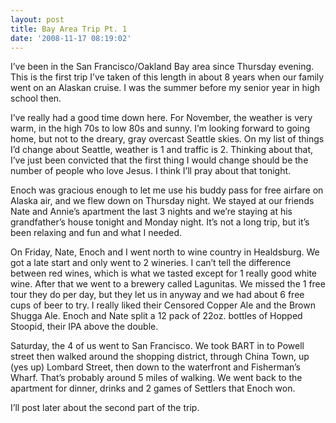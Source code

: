 ```yaml
---
layout: post
title: Bay Area Trip Pt. 1
date: '2008-11-17 08:19:02'
---
```


I’ve been in the San Francisco/Oakland Bay area since Thursday evening.
This is the first trip I’ve taken of this length in about 8 years when
our family went on an Alaskan cruise. I was the summer before my senior
year in high school then.

I’ve really had a good time down here. For November, the weather is very
warm, in the high 70s to low 80s and sunny. I’m looking forward to going
home, but not to the dreary, gray overcast Seattle skies. On my list of
things I’d change about Seattle, weather is 1 and traffic is 2. Thinking
about that, I’ve just been convicted that the first thing I would change
should be the number of people who love Jesus. I think I’ll pray about
that tonight.

Enoch was gracious enough to let me use his buddy pass for free airfare
on Alaska air, and we flew down on Thursday night. We stayed at our
friends Nate and Annie’s apartment the last 3 nights and we’re staying
at his grandfather’s house tonight and Monday night. It’s not a long
trip, but it’s been relaxing and fun and what I needed.

On Friday, Nate, Enoch and I went north to wine country in Healdsburg.
We got a late start and only went to 2 wineries. I can’t tell the
difference between red wines, which is what we tasted except for 1
really good white wine. After that we went to a brewery called
Lagunitas. We missed the 1 free tour they do per day, but they let us in
anyway and we had about 6 free cups of beer to try. I really liked their
Censored Copper Ale and the Brown Shugga Ale. Enoch and Nate split a 12
pack of 22oz. bottles of Hopped Stoopid, their IPA above the double.

Saturday, the 4 of us went to San Francisco. We took BART in to Powell
street then walked around the shopping district, through China Town, up
(yes up) Lombard Street, then down to the waterfront and Fisherman’s
Wharf. That’s probably around 5 miles of walking. We went back to the
apartment for dinner, drinks and 2 games of Settlers that Enoch won.

I’ll post later about the second part of the trip.

